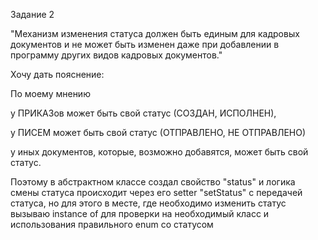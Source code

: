 Задание 2

"Механизм изменения статуса должен быть единым для кадровых документов и не может быть изменен даже при добавлении в программу других видов кадровых документов."

Хочу дать пояснение: 

По моему мнению

у ПРИКАЗов может быть свой статус (СОЗДАН, ИСПОЛНЕН),

у ПИСЕМ может быть свой статус (ОТПРАВЛЕНО, НЕ ОТПРАВЛЕНО)

у иных документов, которые, возможно добавятся, может быть свой статус.

Поэтому в абстрактном классе создал свойство "status" и логика смены статуса происходит через его setter "setStatus" c передачей статуса, но для этого в месте, где необходимо изменить статус вызываю instance of для проверки на необходимый класс и использования правильного enum со статусом



